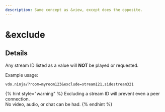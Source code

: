 ```yaml
---
description: Same concept as &view, except does the opposite.
---
```


# \&exclude

## Details

Any stream ID listed as a value will **NOT** be played or requested.

Example usage:

`vdo.ninja/?room=myroom123&exclude=stream121,sidestream321`

{% hint style="warning" %}
Excluding a stream ID will prevent even a peer connection.\
No video, audio, or chat can be had.
{% endhint %}
